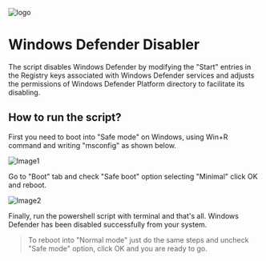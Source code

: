 ![logo](https://iili.io/J7Lnf9V.jpg)

# Windows Defender Disabler

The script disables Windows Defender by modifying the "Start" entries in the Registry keys associated with Windows Defender services and adjusts the permissions of Windows Defender Platform directory to facilitate its disabling.

## How to run the script?

First you need to boot into "Safe mode" on Windows, using Win+R command and writing "msconfig" as shown below.

![Image1](https://iili.io/J7Ln3cx.png)

Go to "Boot" tab and check "Safe boot" option selecting "Minimal" click OK and reboot.

![Image2](https://iili.io/J7LnF8Q.png)

Finally, run the powershell script with terminal and that's all. Windows Defender has been disabled successfully from your system.

> To reboot into "Normal mode" just do the same steps and uncheck "Safe mode" option, click OK and you are ready to go.